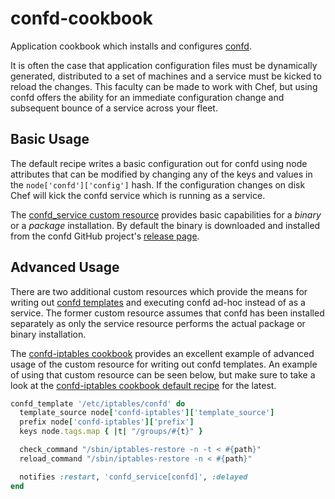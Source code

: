 # confd-cookbook
Application cookbook which installs and configures [confd][0].

It is often the case that application configuration files must be
dynamically generated, distributed to a set of machines and a service
must be kicked to reload the changes. This faculty can be made to work
with Chef, but using confd offers the ability for an immediate
configuration change and subsequent bounce of a service across your
fleet.

## Basic Usage
The default recipe writes a basic configuration out for confd using
node attributes that can be modified by changing any of the keys and
values in the `node['confd']['config']` hash. If the configuration
changes on disk Chef will kick the confd service which is running
as a service.

The [confd_service custom resource](libraries/confd_service.rb)
provides basic capabilities for a _binary_ or a _package_
installation. By default the binary is downloaded and installed from
the confd GitHub project's [release page][1].

## Advanced Usage
There are two additional custom resources which provide the means for
writing out [confd templates][2] and executing confd ad-hoc instead of
as a service. The former custom resource assumes that confd has been
installed separately as only the service resource performs the actual
package or binary installation.

The [confd-iptables cookbook][3] provides an excellent example of
advanced usage of the custom resource for writing out confd templates.
An example of using that custom resource can be seen below, but make
sure to take a look at the [confd-iptables cookbook default recipe][4]
for the latest.

```ruby
confd_template '/etc/iptables/confd' do
  template_source node['confd-iptables']['template_source']
  prefix node['confd-iptables']['prefix']
  keys node.tags.map { |t| "/groups/#{t}" }

  check_command "/sbin/iptables-restore -n -t < #{path}"
  reload_command "/sbin/iptables-restore -n < #{path}"

  notifies :restart, 'confd_service[confd]', :delayed
end
```

[0]: https://github.com/kelseyhightower/confd
[1]: https://github.com/kelseyhightower/confd/releases
[2]: https://github.com/kelseyhightower/confd/blob/master/docs/template-resources.md
[3]: https://github.com/johnbellone/confd-iptables-cookbook
[4]: https://github.com/johnbellone/confd-iptables-cookbook/blob/master/recipes/default.rb
